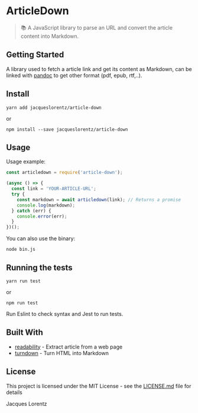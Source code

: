 # ArticleDown

>📚 A JavaScript library to parse an URL and convert the article content into Markdown.

## Getting Started

A library used to fetch a article link and get its content as Markdown, can be linked with [pandoc](http://pandoc.org/getting-started.html) to get other format (pdf, epub, rtf,..).

## Install

```
yarn add jacqueslorentz/article-down
```
or
```
npm install --save jacqueslorentz/article-down
```

## Usage

Usage example:
``` JavaScript
const articledown = require('article-down');

(async () => {
  const link = 'YOUR-ARTICLE-URL';
  try {
    const markdown = await articledown(link); // Returns a promise
    console.log(markdown);
  } catch (err) {
    console.error(err);
  }
})();
```

You can also use the binary:
```
node bin.js
```

## Running the tests

```
yarn run test
```
or
```
npm run test
```
Run Eslint to check syntax and Jest to run tests.

## Built With

- [readability](https://github.com/luin/readability) - Extract article from a web page
- [turndown](https://github.com/domchristie/turndown) - Turn HTML into Markdown

## License

This project is licensed under the MIT License - see the [LICENSE.md](LICENSE.md) file for details

Jacques Lorentz
